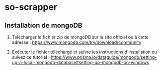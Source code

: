 # so-scrapper

## Installation de mongoDB
1. Télécharger le fichier zip de mongoDB sur le site officiel ou à cette adresse : https://www.mongodb.com/try/download/community

2. Exécuter le fichier téléchargé et suivre les instructions d'installation ou suivez ce tutoriel : https://www.prisma.io/dataguide/mongodb/setting-up-a-local-mongodb-database#setting-up-mongodb-on-windows
